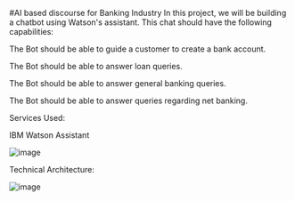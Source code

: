 #AI based discourse for Banking Industry
In this project, we will be building a chatbot using Watson's assistant. This chat should have the following capabilities:


The Bot should be able to guide a customer to create a bank account.

The Bot should be able to answer loan queries.

The Bot should be able to answer general banking queries.

The Bot should be able to answer queries regarding net banking.

Services Used:

IBM Watson Assistant




![image](https://user-images.githubusercontent.com/82928294/190355241-407fdffd-f1d6-4677-9da8-944fd282be7a.png)

Technical Architecture:




![image](https://user-images.githubusercontent.com/82928294/190355423-bbe4c67e-6e00-4b35-9c88-2aa12270af3e.png)


